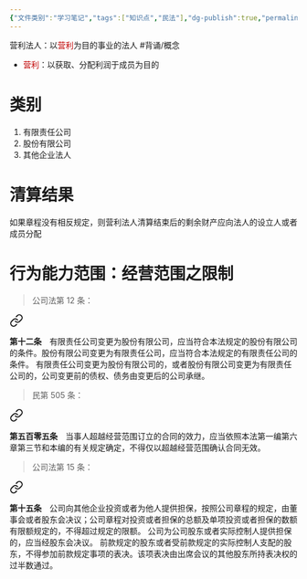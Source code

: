 ```yaml
---
{"文件类别":"学习笔记","tags":["知识点","民法"],"dg-publish":true,"permalink":"/学习笔记studyup/民法总论/营利法人/","dgPassFrontmatter":true,"created":"2024-07-04T15:41:35.491+08:00","updated":"2024-11-17T16:17:10.772+08:00"}
---
```


营利法人：以<font color="#c00000">营利</font>为目的事业的法人 #背诵/概念 
- <font color="#c00000">营利</font>：以获取、分配利润于成员为目的
# 类别
1. 有限责任公司 
2. 股份有限公司 
3. 其他企业法人
# 清算结果
如果章程没有相反规定，则营利法人清算结束后的剩余财产应向法人的设立人或者成员分配
# 行为能力范围：经营范围之限制
>公司法第 12 条：
<div class="transclusion internal-embed is-loaded"><a class="markdown-embed-link" href="////#t12" aria-label="Open link"><svg xmlns="http://www.w3.org/2000/svg" width="24" height="24" viewBox="0 0 24 24" fill="none" stroke="currentColor" stroke-width="2" stroke-linecap="round" stroke-linejoin="round" class="svg-icon lucide-link"><path d="M10 13a5 5 0 0 0 7.54.54l3-3a5 5 0 0 0-7.07-7.07l-1.72 1.71"></path><path d="M14 11a5 5 0 0 0-7.54-.54l-3 3a5 5 0 0 0 7.07 7.07l1.71-1.71"></path></svg></a><div class="markdown-embed">



**第十二条**　有限责任公司变更为股份有限公司，应当符合本法规定的股份有限公司的条件。股份有限公司变更为有限责任公司，应当符合本法规定的有限责任公司的条件。
有限责任公司变更为股份有限公司的，或者股份有限公司变更为有限责任公司的，公司变更前的债权、债务由变更后的公司承继。 

</div></div>


>民第 505 条：
<div class="transclusion internal-embed is-loaded"><a class="markdown-embed-link" href="/////#t505" aria-label="Open link"><svg xmlns="http://www.w3.org/2000/svg" width="24" height="24" viewBox="0 0 24 24" fill="none" stroke="currentColor" stroke-width="2" stroke-linecap="round" stroke-linejoin="round" class="svg-icon lucide-link"><path d="M10 13a5 5 0 0 0 7.54.54l3-3a5 5 0 0 0-7.07-7.07l-1.72 1.71"></path><path d="M14 11a5 5 0 0 0-7.54-.54l-3 3a5 5 0 0 0 7.07 7.07l1.71-1.71"></path></svg></a><div class="markdown-embed">



**第五百零五条**　当事人超越经营范围订立的合同的效力，应当依照本法第一编第六章第三节和本编的有关规定确定，不得仅以超越经营范围确认合同无效。 

</div></div>


>公司法第 15 条：
<div class="transclusion internal-embed is-loaded"><a class="markdown-embed-link" href="////#t15" aria-label="Open link"><svg xmlns="http://www.w3.org/2000/svg" width="24" height="24" viewBox="0 0 24 24" fill="none" stroke="currentColor" stroke-width="2" stroke-linecap="round" stroke-linejoin="round" class="svg-icon lucide-link"><path d="M10 13a5 5 0 0 0 7.54.54l3-3a5 5 0 0 0-7.07-7.07l-1.72 1.71"></path><path d="M14 11a5 5 0 0 0-7.54-.54l-3 3a5 5 0 0 0 7.07 7.07l1.71-1.71"></path></svg></a><div class="markdown-embed">



**第十五条**　公司向其他企业投资或者为他人提供担保，按照公司章程的规定，由董事会或者股东会决议；公司章程对投资或者担保的总额及单项投资或者担保的数额有限额规定的，不得超过规定的限额。
公司为公司股东或者实际控制人提供担保的，应当经股东会决议。
前款规定的股东或者受前款规定的实际控制人支配的股东，不得参加前款规定事项的表决。该项表决由出席会议的其他股东所持表决权的过半数通过。 

</div></div>


